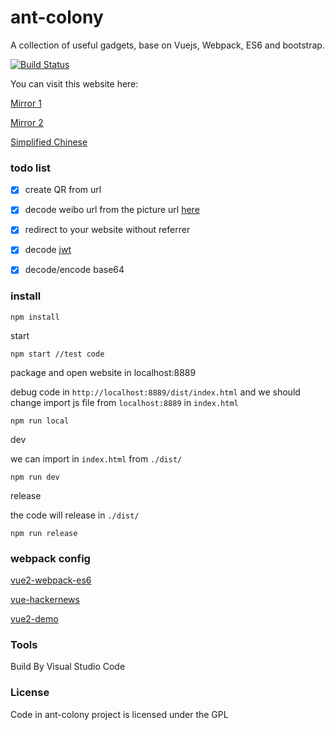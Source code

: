 # ant-colony
A collection of useful gadgets, base on Vuejs, Webpack, ES6 and bootstrap. 

[![Build Status](https://travis-ci.org/flyher/ant-colony.svg?branch=master)](https://travis-ci.org/flyher/ant-colony)

You can visit this website here:

[Mirror 1](https://tools.99diary.com)

[Mirror 2](https://www.99diary.com/ant-colony/)


[Simplified Chinese](README-CN.md)

### todo list

- [x] create QR from url

- [x] decode weibo url from the picture url  [here](https://www.v2ex.com/t/388152)

- [x] redirect to your website without referrer

- [x] decode [jwt](https://en.wikipedia.org/wiki/JSON_Web_Token)

- [x] decode/encode base64

### install


```shell
npm install
```

start
```
npm start //test code
```

package and open website in localhost:8889

debug code in `http://localhost:8889/dist/index.html` and we should change import js file from `localhost:8889` in `index.html`
```
npm run local
```


dev

we can import in `index.html` from `./dist/`
```shell
npm run dev
```

release

the code will release in `./dist/`
```
npm run release
```


### webpack config 

[vue2-webpack-es6](https://github.com/yaoyonstudio/vue2-webpack-es6)

[vue-hackernews](https://github.com/vuejs/vue-hackernews)

[vue2-demo](https://github.com/lzxb/vue2-demo)


### Tools

Build By Visual Studio Code

### License

Code in ant-colony project is licensed under the GPL
